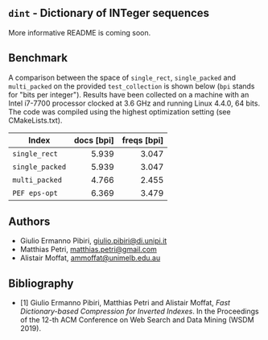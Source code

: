`dint` - Dictionary of INTeger sequences
-------

More informative README is coming soon.

Benchmark
---------

A comparison between the space of `single_rect`, `single_packed` and `multi_packed` on the provided `test_collection` is shown below (`bpi` stands for "bits per integer"). Results have been collected on a machine with an Intel i7-7700 processor clocked at 3.6 GHz and running Linux 4.4.0, 64 bits. The code was compiled using the highest optimization setting (see CMakeLists.txt).

|     **Index**     |**docs [bpi]**  |**freqs [bpi]**  |
|-------------------|---------------:|----------------:|
|`single_rect`      | 5.939          | 3.047           |
|`single_packed`    | 5.939          | 3.047           |
|`multi_packed`     | 4.766          | 2.455           |
|`PEF eps-opt`      | 6.369          | 3.479           |


Authors
-------
* Giulio Ermanno Pibiri, <giulio.pibiri@di.unipi.it>
* Matthias Petri, <matthias.petri@gmail.com>
* Alistair Moffat, <ammoffat@unimelb.edu.au>

Bibliography
------------
* [1] Giulio Ermanno Pibiri, Matthias Petri and Alistair Moffat, *Fast Dictionary-based Compression for Inverted Indexes*. In the Proceedings of the 12-th ACM Conference on Web Search and Data Mining (WSDM 2019).